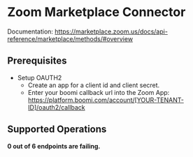 # Zoom Marketplace Connector

Documentation: https://marketplace.zoom.us/docs/api-reference/marketplace/methods/#overview

## Prerequisites

+ Setup OAUTH2
    + Create an app for a client id and client secret.
    + Enter your boomi callback url into the Zoom App: https://platform.boomi.com/account/[YOUR-TENANT-ID]/oauth2/callback

## Supported Operations

**0 out of 6 endpoints are failing.**